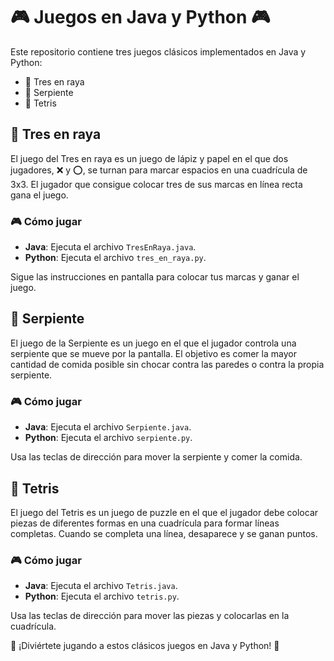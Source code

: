 # 🎮 Juegos en Java y Python 🎮

Este repositorio contiene tres juegos clásicos implementados en Java y Python:

- 🎲 Tres en raya
- 🐍 Serpiente
- 🧱 Tetris

## 🎲 Tres en raya

El juego del Tres en raya es un juego de lápiz y papel en el que dos jugadores, ❌ y ⭕, se turnan para marcar espacios en una cuadrícula de 3x3. El jugador que consigue colocar tres de sus marcas en línea recta gana el juego.

### 🎮 Cómo jugar
- **Java**: Ejecuta el archivo `TresEnRaya.java`.
- **Python**: Ejecuta el archivo `tres_en_raya.py`.

Sigue las instrucciones en pantalla para colocar tus marcas y ganar el juego.

## 🐍 Serpiente

El juego de la Serpiente es un juego en el que el jugador controla una serpiente que se mueve por la pantalla. El objetivo es comer la mayor cantidad de comida posible sin chocar contra las paredes o contra la propia serpiente.

### 🎮 Cómo jugar
- **Java**: Ejecuta el archivo `Serpiente.java`.
- **Python**: Ejecuta el archivo `serpiente.py`.

Usa las teclas de dirección para mover la serpiente y comer la comida.

## 🧱 Tetris

El juego del Tetris es un juego de puzzle en el que el jugador debe colocar piezas de diferentes formas en una cuadrícula para formar líneas completas. Cuando se completa una línea, desaparece y se ganan puntos.

### 🎮 Cómo jugar
- **Java**: Ejecuta el archivo `Tetris.java`.
- **Python**: Ejecuta el archivo `tetris.py`.

Usa las teclas de dirección para mover las piezas y colocarlas en la cuadrícula.

🌟 ¡Diviértete jugando a estos clásicos juegos en Java y Python! 🌟
